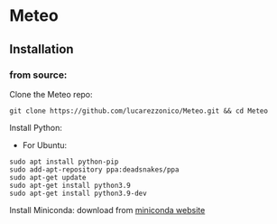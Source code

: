 # Meteo

## Installation
### from source:
Clone the Meteo repo:
```shell
git clone https://github.com/lucarezzonico/Meteo.git && cd Meteo
```
Install Python:
- For Ubuntu:
```
sudo apt install python-pip
sudo add-apt-repository ppa:deadsnakes/ppa
sudo apt-get update
sudo apt-get install python3.9
sudo apt-get install python3.9-dev
```

Install Miniconda:
download from [miniconda website](https://conda.io/en/latest/miniconda.html)
